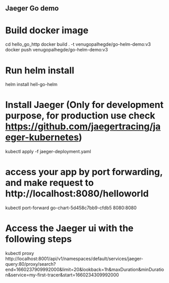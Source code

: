 ## Jaeger Go demo

# Build docker image 

cd hello_go_http
docker build . -t venugopalhegde/go-helm-demo:v3
docker push venugopalhegde/go-helm-demo:v3

# Run helm install 
helm install hell-go-helm

# Install Jaeger (Only for development purpose, for production use check https://github.com/jaegertracing/jaeger-kubernetes)
kubectl apply -f jaeger-deployment.yaml

# access your app by port forwarding, and make request to http://localhost:8080/helloworld
kubectl port-forward go-chart-5d458c7bb9-cfdb5 8080:8080


# Access the Jaeger ui with the following steps 
kubectl proxy
http://localhost:8001/api/v1/namespaces/default/services/jaeger-query:80/proxy/search?end=1660237909992000&limit=20&lookback=1h&maxDuration&minDuration&service=my-first-tracer&start=1660234309992000